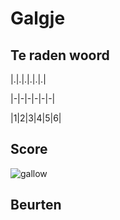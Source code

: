# Galgje

## Te raden woord

|.|.|.|.|.|.|

|-|-|-|-|-|-|

|1|2|3|4|5|6|

## Score
![gallow](./images/1.png)

## Beurten
